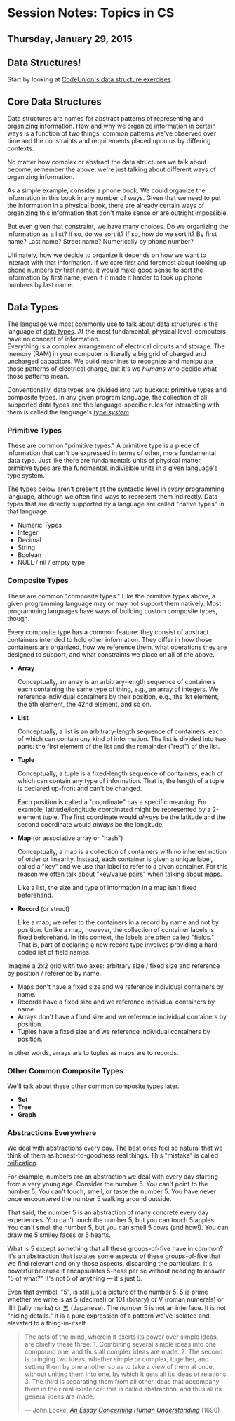 # Session Notes: Topics in CS
## Thursday, January 29, 2015

## Data Structures!

Start by looking at
[CodeUnion's data structure exercises][codeunion-data-structures].

## Core Data Structures

Data structures are names for abstract patterns of representing and organizing
information.  How and why we organize information in certain ways is a
function of two things: common patterns we've observed over time and the
constraints and requirements placed upon us by differing contexts.

No matter how complex or abstract the data structures we talk about become,
remember the above: we're just talking about different ways of organizing
information.

As a simple example, consider a phone book.  We could organize the information
in this book in any number of ways.  Given that we need to put the information
in a physical book, there are already certain ways of organizing this
information that don't make sense or are outright impossible.

But even given that constraint, we have many choices.  Do we organizing the
information as a list?  If so, do we sort it?  If so, how do we sort it?  By
first name?  Last name?  Street name?  Numerically by phone number?

Ultimately, how we decide to organize it depends on how we want to interact
with that information.  If we care first and foremost about looking up
phone numbers by first name, it would make good sense to sort the information
by first name, even if it made it harder to look up phone numbers by last name.

## Data Types

The language we most commonly use to talk about data structures is the language
of [data types][wiki-data-type].  At the most
fundamental, physical level, computers have no concept of information.  
Everything is a complex arrangement of electrical circuits and storage.  The
memory (RAM) in your computer is literally a big grid of charged and uncharged
capacitors.  We build machines to recognize and manipulate those patterns of
electrical charge, but it's we _humans_ who decide what those patterns mean.

Conventionally, data types are divided into two buckets: primitive types and
composite types.  In any given program language, the collection of all
supported data types and the language-specific rules for interacting with them
is called the language's _[type system][wiki-type-system]_.

### Primitive Types

These are common "primitive types."  A primitive type is a piece of information
that can't be expressed in terms of other, more fundamental data type.  Just
like there are fundamentals units of physical matter, primitive types are the
fundmental, indivisible units in a given language's type system.

The types below aren't present at the syntactic level in _every_ programming
language, although we often find ways to represent them indirectly.  Data
types that are directly supported by a language are called "native types" in
that language.

-  Numeric Types
  -  Integer
  -  Decimal
-  String
-  Boolean
-  NULL / nil / empty type

### Composite Types

These are common "composite types."  Like the primitive types above, a given
programming language may or may not support them natively.  Most programming
languages have ways of building custom composite types, though.

Every composite type has a common feature: they consist of abstract
containers intended to hold other information.  They differ in how those
containers are organized, how we reference them, what operations they are
designed to support, and what constraints we place on all of the above.

-   **Array**

    Conceptually, an array is an arbitrary-length sequence of containers
    each containing the same type of thing, e.g., an array of integers.
    We reference individual containers by their position, e.g., the
    1st element, the 5th element, the 42nd element, and so on.

-  **List**

    Conceptually, a list is an arbitrary-length sequence of containers, each of
    which can contain _any_ kind of information.  The list is divided into
    two parts: the first element of the list and the remainder ("rest") of
    the list.

-   **Tuple**

    Conceptually, a tuple is a fixed-length sequence of containers, each
    of which can contain any type of information.  That is, the length of
    a tuple is declared up-front and can't be changed.

    Each position is called a "coordinate" has a specific meaning.  For example,
    latitude/longitude coordinated might be represented by a 2-element tuple.
    The first coordinate would _always_ be the latitude and the second
    coordinate would _always_ be the longitude.

-  **Map** (or associative array or "hash")

   Conceptually, a map is a collection of containers with no inherent notion
   of order or linearity.  Instead, each container is given a unique label,
   called a "key" and we use that label to refer to a given container.  For
   this reason we often talk about "key/value pairs" when talking about maps.

   Like a list, the size and type of information in a map isn't fixed
   beforehand.

-  **Record** (or struct)

    Like a map, we refer to the containers in a record by name and not by
    position.  Unlike a map, however, the collection of container labels
    is fixed beforehand.  In this context, the labels are often called
    "fields."  That is, part of declaring a new record type involves providing
    a hard-coded list of field names.

Imagine a 2x2 grid with two axes: arbitrary size / fixed size and
reference by position / reference by name.

- Maps don't have a fixed size and we reference individual containers by name.
- Records have a fixed size and we reference individual containers by name
- Arrays don't have a fixed size and we reference individual containers by
  position.
- Tuples have a fixed size and we reference individual containers by position.

In other words, arrays are to tuples as maps are to records.

### Other Common Composite Types

We'll talk about these other common composite types later.

-  **Set**
-  **Tree**
-  **Graph**

### Abstractions Everywhere

We deal with abstractions every day.  The best ones feel so natural that
we think of them as honest-to-goodness real things.  This "mistake" is
called [reification][wiki-reification].

For example, numbers are an abstraction we deal with every day starting from a
very young age. Consider the number 5. You can't point to the number 5. You
can't touch, smell, or taste the number 5. You have never once encountered the
number 5 walking around outside.

That said, the number 5 is an abstraction of many concrete every day
experiences. You can't touch the number 5, but you can touch 5 apples. You
can't smell the number 5, but you can smell 5 cows (and how!). You can draw me
5 smiley faces or 5 hearts.

What is 5 except something that all these groups-of-five have in common? It's
an abstraction that isolates some aspects of these groups-of-five that we find
relevant and only those aspects, discarding the particulars. It's powerful
because it encapsulates 5-ness per se without needing to answer "5 of what?"
It's not 5 of anything — it's just 5.

Even that symbol, "5", is still just a picture of the number 5. 5 is prime
whether we write is as 5 (decimal) or 101 (binary) or V (roman numerals) or
IIIII (tally marks) or 五 (Japanese). The number 5 is not an interface. It is
not "hiding details." It is a pure expression of a pattern we've isolated and
elevated to a thing-in-itself.

> The acts of the mind, wherein it exerts its power over simple ideas, are
> chiefly these three: 1. Combining several simple ideas into one compound one,
> and thus all complex ideas are made. 2. The second is bringing two ideas,
> whether simple or complex, together, and setting them by one another so as to
> take a view of them at once, without uniting them into one, by which it gets
> all its ideas of relations. 3. The third is separating them from all other
> ideas that accompany them in their real existence: this is called
> abstraction, and thus all its general ideas are made.
>
> — John Locke, _[An Essay Concerning Human Understanding][locke-essay]_ (1690)


  [codeunion-data-structures]: https://github.com/codeunion/data-structures
  [wiki-data-type]: http://en.wikipedia.org/wiki/Data_type
  [wiki-type-system]: http://en.wikipedia.org/wiki/Type_system
  [wiki-reification]: http://en.wikipedia.org/wiki/Reification_%28fallacy%29
  [locke-essay]: http://mitpress.mit.edu/sicp/full-text/book/book-Z-H-9.html]
